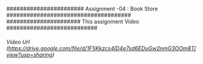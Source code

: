 ####################### Assignment -04 : Book Store #####################################
######################  This assignment Video ###########################
###### Video Url (https://drive.google.com/file/d/1F1jKkzcs4ID4e7sd6EDuGw2nmG3OOm8T/view?usp=sharing) ######